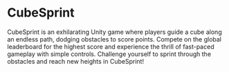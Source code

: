 # CubeSprint

CubeSprint is an exhilarating Unity game where players guide a cube along an endless path, dodging obstacles to score points. Compete on the global leaderboard for the highest score and experience the thrill of fast-paced gameplay with simple controls. Challenge yourself to sprint through the obstacles and reach new heights in CubeSprint!